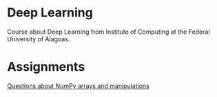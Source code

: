 # Deep Learning

Course about Deep Learning from Institute of Computing at the Federal University of Alagoas.

# Assignments

[Questions about NumPy arrays and manipulations](https://github.com/tfvieira/deep-learning/blob/main/src/numpy_tutorial/readme.md)